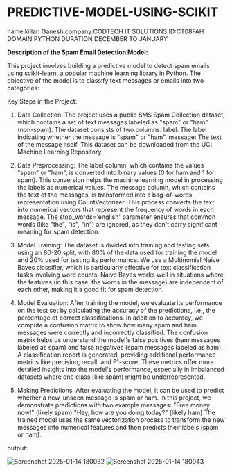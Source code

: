 # PREDICTIVE-MODEL-USING-SCIKIT

name:killari Ganesh
company:CODTECH IT SOLUTIONS
ID:CT08FAH
DOMAIN:PYTHON 
DURATION:DECEMBER TO JANUARY

**Description of the Spam Email Detection Model:**

This project involves building a predictive model to detect spam emails using scikit-learn, a popular machine learning library in Python. The objective of the model is to classify text messages or emails into two categories:

Key Steps in the Project:
1. Data Collection:
The project uses a public SMS Spam Collection dataset, which contains a set of text messages labeled as "spam" or "ham" (non-spam).
The dataset consists of two columns:
label: The label indicating whether the message is "spam" or "ham".
message: The text of the message itself.
This dataset can be downloaded from the UCI Machine Learning Repository.

2. Data Preprocessing:
The label column, which contains the values "spam" or "ham", is converted into binary values (0 for ham and 1 for spam). This conversion helps the machine learning model in processing the labels as numerical values.
The message column, which contains the text of the messages, is transformed into a bag-of-words representation using CountVectorizer. This process converts the text into numerical vectors that represent the frequency of words in each message. The stop_words='english' parameter ensures that common words (like "the", "is", "in") are ignored, as they don't carry significant meaning for spam detection.

4. Model Training:
The dataset is divided into training and testing sets using an 80-20 split, with 80% of the data used for training the model and 20% used for testing its performance.
We use a Multinomial Naive Bayes classifier, which is particularly effective for text classification tasks involving word counts. Naive Bayes works well in situations where the features (in this case, the words in the message) are independent of each other, making it a good fit for spam detection.

5. Model Evaluation:
After training the model, we evaluate its performance on the test set by calculating the accuracy of the predictions, i.e., the percentage of correct classifications.
In addition to accuracy, we compute a confusion matrix to show how many spam and ham messages were correctly and incorrectly classified. The confusion matrix helps us understand the model's false positives (ham messages labeled as spam) and false negatives (spam messages labeled as ham).
A classification report is generated, providing additional performance metrics like precision, recall, and F1-score. These metrics offer more detailed insights into the model's performance, especially in imbalanced datasets where one class (like spam) might be underrepresented.

7. Making Predictions:
After evaluating the model, it can be used to predict whether a new, unseen message is spam or ham. In this project, we demonstrate predictions with two example messages:
"Free money now!" (likely spam)
"Hey, how are you doing today?" (likely ham)
The trained model uses the same vectorization process to transform the new messages into numerical features and then predicts their labels (spam or ham).

output:

![Screenshot 2025-01-14 180032](https://github.com/user-attachments/assets/9c4959e8-f7b3-4108-a3a6-b05fa30c9720)
![Screenshot 2025-01-14 180043](https://github.com/user-attachments/assets/4054f15f-28e1-434c-a3db-56c63813ae05)

